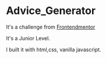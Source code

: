 # Advice_Generator

It's a challenge from [Frontendmentor](https://www.frontendmentor.io/challenges/advice-generator-app-QdUG-13db)

It's a Junior Level.

I built it with html,css, vanilla javascript.
